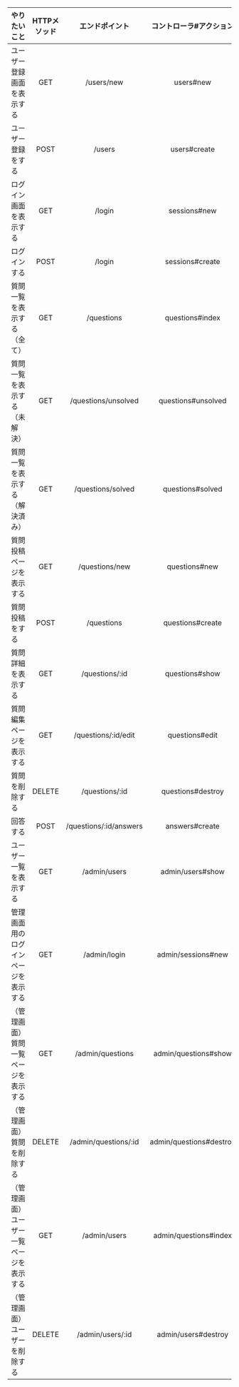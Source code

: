 | やりたいこと | HTTPメソッド | エンドポイント | コントローラ#アクション | 
|:-----------|:------------:|:------------:|:------------:|
| ユーザー登録画面を表示する | GET | /users/new |	users#new |
| ユーザー登録をする | POST | /users | users#create |
| ログイン画面を表示する | GET | /login | sessions#new |
| ログインする | POST | /login | sessions#create |
| 質問一覧を表示する（全て） | GET | /questions | questions#index |
| 質問一覧を表示する（未解決） | GET | /questions/unsolved | questions#unsolved |
| 質問一覧を表示する（解決済み） | GET | /questions/solved | questions#solved |
| 質問投稿ページを表示する | GET | /questions/new | questions#new |
| 質問投稿をする | POST | /questions | questions#create |
| 質問詳細を表示する | GET | /questions/:id | questions#show |
| 質問編集ページを表示する | GET | /questions/:id/edit | questions#edit |
| 質問を削除する | DELETE | /questions/:id | questions#destroy |
| 回答する | POST| /questions/:id/answers | answers#create |
| ユーザー一覧を表示する | GET | /admin/users | admin/users#show |
| 管理画面用のログインページを表示する | GET | /admin/login | admin/sessions#new |
| （管理画面）質問一覧ページを表示する | GET | /admin/questions | admin/questions#show |
| （管理画面）質問を削除する | DELETE | /admin/questions/:id | admin/questions#destroy |
| （管理画面）ユーザー一覧ページを表示する | GET | /admin/users | admin/questions#index |
| （管理画面）ユーザーを削除する | DELETE | /admin/users/:id | admin/users#destroy |
